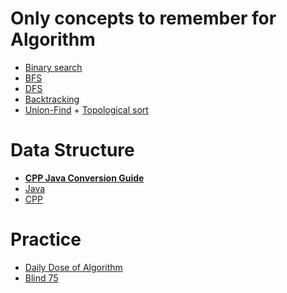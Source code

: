 # Only concepts to remember for Algorithm
- [Binary search](https://github.com/YeonguChoe/Binary-search)
- [BFS](https://github.com/YeonguChoe/BFS)
- [DFS](https://github.com/YeonguChoe/DFS)
- [Backtracking](https://github.com/YeonguChoe/Backtracking)
- [Union-Find](https://github.com/YeonguChoe/Union-Find) + [Topological sort](https://github.com/YeonguChoe/Topological-sort)


# Data Structure
- **[CPP Java Conversion Guide](https://github.com/YeonguChoe/CPP-Java-Conversion-Guide/blob/main/CPP%20Java%20Conversion%20Guide.pdf)**
- [Java](https://github.com/YeonguChoe/JAVA-Technology/tree/main/DSA/Built-in%20Data%20structure)
- [CPP](https://github.com/YeonguChoe/CPP-Note/tree/main/DSA/Built-in%20Data%20structure)

# Practice
- [Daily Dose of Algorithm](https://github.com/YeonguChoe/Daily-Dose-of-Algorithm)
- [Blind 75](https://github.com/YeonguChoe/Blind75)
